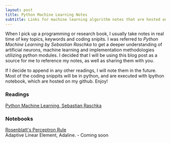 ```yaml
---
layout: post
title: Python Machine Learning Notes
subtitle: Links for machine learning algorithm notes that are hosted on my github. 
---
```


When I pick up a programming or research book, I usually take notes in real time of key topics, keywords and coding snipits. I was referred to _Python Machine Learning by Sebastian Raschka_ to get a deeper understanding of artificial neurons, machine learning and implementation methodologies utilizing python modules. I decided that I will be using this blog post as a source for me to reference my notes, as well as sharing them with you. 

If I decide to append in any other readings, I will note them in the future. Most of the coding snippits will be in python, and are executed with Ipython notebook, which are hosted on my github. Enjoy!


### Readings
[Python Machine Learning, Sebastian Raschka](https://www.amazon.com/Python-Machine-Learning-Sebastian-Raschka-ebook/dp/B00YSILNL0#navbar)

### Notebooks
[Rosenblatt's Perceptron Rule](https://github.com/jaysonfrancis/machinelearning/blob/master/src/perceptron.ipynb)<br>
Adaptive Linear Element, Adaline. - Coming soon
